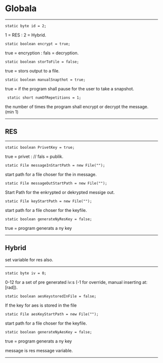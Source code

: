     
# Globala

---
    static byte id = 2;
1 = RES : 2 = Hybrid.

    static boolean encrypt = true;
true = encryption : fals = decryption.

    static boolean storToFile = false;
true = stors output to a file.

    static boolean manualSnapthot = true;
true = if the program shall pause for the user to take a snapshot.

     static short numOfRepetitions = 1;
the number of times the program shall encrypt or decrypt the message. (min 1)

---

## RES

---

    static boolean PrivetKey = true;
true = privet : // fals = publik.

    static File messageInStartPath = new File("");
start path for a file choser for the in message.
    
    static File messageOutStartPath = new File("");
Start Path for the enkrypted or dekrypted messige out.

    static File keyStartPath = new File("");
start path for a file choser for the keyfile.

    static boolean generateNyResKey = false;
true = program generats a ny key

---

## Hybrid 

set variable for res also.

---

    static byte iv = 0;
0-12 for a set of pre generated iv:s (-1 for override, manual inserting at:[rad]).

    static boolean aesKeystoredInFile = false;
If the key for aes is stored in the file

    static File aesKeyStartPath = new File("");
start path for a file choser for the keyfile.

    static boolean generateNyAesKey = false;
true = program generats a ny key

message is res message variable.

---
